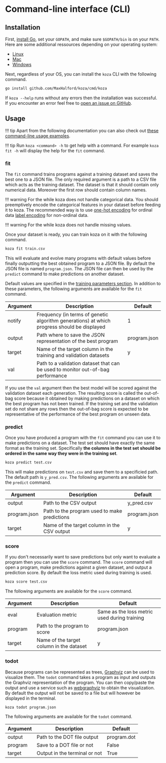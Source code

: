 # Command-line interface (CLI)

## Installation

First, [install Go](https://golang.org/dl/), set your `GOPATH`, and make sure `$GOPATH/bin` is on your `PATH`. Here are some additional ressources depending on your operating system:

- [Linux](https://www.tecmint.com/install-go-in-linux/)
- [Mac](http://sourabhbajaj.com/mac-setup/Go/README.html)
- [Windows](http://www.wadewegner.com/2014/12/easy-go-programming-setup-for-windows/)

Next, regardless of your OS, you can install the `koza` CLI with the following command.

```sh
go install github.com/MaxHalford/koza/cmd/koza
```

If `koza --help` runs without any errors then the installation was successful. If you encounter an error feel free to [open an issue on GitHub](https://github.com/MaxHalford/koza/issues/new).

## Usage

!!! tip
    Apart from the following documentation you can also check out [these command-line usage examples](https://github.com/MaxHalford/koza/blob/1a396bc24df5cf8c9766bc5e25b6e12e41361684/cmd/koza/README.md#examples).

!!! tip
    Run `koza <command> -h` to get help with a command. For example `koza fit -h` will display the help for the `fit` command.

### fit

The `fit` command trains programs against a training dataset and saves the best one to a JSON file. The only required argument is a path to a CSV file which acts as the training dataset. The dataset is that it should contain only numerical data. Moreover the first row should contain column names.

!!! warning
    For the while koza does not handle categorical data. You should preemptively encode the categorical features in your dataset before feeding it to koza. The recommended way is to use [one-hot encoding](http://scikit-learn.org/stable/modules/preprocessing.html#encoding-categorical-features) for ordinal data [label encoding](http://scikit-learn.org/stable/modules/preprocessing_targets.html#label-encoding) for non-ordinal data.

!!! warning
    For the while koza does not handle missing values.

Once your dataset is ready, you can train koza on it with the following command.

```sh
koza fit train.csv
```

This will evaluate and evolve many programs with default values before finally outputting the best obtained program to a JSON file. By default the JSON file is named `program.json`. The JSON file can then be used by the `predict` command to make predictions on another dataset.

Default values are specified in the [training parameters section](training-parameters.md). In addition to these parameters, the following arguments are available for the `fit` command.

| Argument | Description | Default |
|----------|-------------|---------|
| notify | Frequency (in terms of genetic algorithm generations) at which progress should be displayed | 1 |
| output | Path where to save the JSON representation of the best program | program.json |
| target | Name of the target column in the training and validation datasets | y |
| val | Path to a validation dataset that can be used to monitor out-of-bag performance | |

If you use the `val` argument then the best model will be scored against the validation dataset each generation. The resulting score is called the out-of-bag score because it obtained by making predictions on a dataset on which the best program has not been trained. If the training set and the validation set do not share any rows then the out-of-bag score is expected to be representative of the performance of the best program on unseen data.

### predict

Once you have produced a program with the `fit` command you can use it to make predictions on a dataset. The test set should have exactly the same format as the training set. Specifically **the columns in the test set should be ordered in the same way they were in the training set**.

```sh
koza predict test.csv
```

This will make predictions on `test.csv` and save them to a specificied path. The default path is `y_pred.csv`. The following arguments are available for the `predict` command.

| Argument | Description | Default |
|----------|-------------|---------|
| output | Path to the CSV output | y_pred.csv |
| program.json | Path to the program used to make predictions | program.json |
| target | Name of the target column in the CSV output | y |


### score

If you don't necessarily want to save predictions but only want to evaluate a program then you can use the `score` command. The `score` command will open a program, make predictions against a given dataset, and output a prediction score. By default the loss metric used during training is used.

```sh
koza score test.csv
```

The following arguments are available for the `score` command.

| Argument | Description | Default |
|----------|-------------|---------|
| eval | Evaluation metric | Same as the loss metric used during training |
| program | Path to the program to score | program.json |
| target | Name of the target column in the dataset | y |


### todot

Because programs can be represented as trees, [Graphviz](https://www.graphviz.org/) can be used to visualize them. The `todot` command takes a program as input and outputs the Graphviz representation of the program. You can then copy/paste the output and use a service such as [webgraphviz](http://www.webgraphviz.com/) to obtain the visualization. By default the output will not be saved to a file but will however be displayed in the terminal.

```sh
koza todot program.json
```

The following arguments are available for the `todot` command.

| Argument | Description | Default |
|----------|-------------|---------|
| output | Path to the DOT file output | program.dot |
| program | Save to a DOT file or not | False |
| target | Output in the terminal or not | True |


